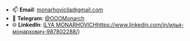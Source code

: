 - 📫 **Email**: [monarhovicila@gmail.com](mailto:monarhovicila@gmail.com)
- 💬 **Telegram**: [@OOOMonarch](https://t.me/OOOMonarch)
- 🌐 **LinkedIn**: [ILYA MONARHOVICH](https://www.linkedin.com/in/илья-монархович-987802288/)https://www.linkedin.com/in/илья-монархович-987802288/)
